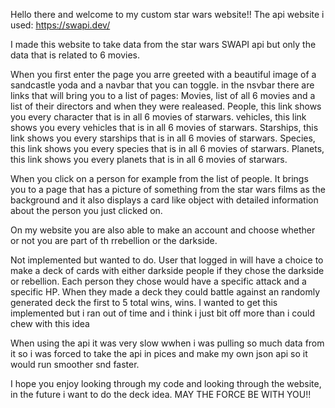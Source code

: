 Hello there and welcome to my custom star wars website!!
The api website i used: https://swapi.dev/

I made this website to take data from the star wars SWAPI api but only the data that is related to 6 movies.

When you first enter the page you arre greeted with a beautiful image of a sandcastle yoda and a navbar that you can toggle. 
in the nsvbar there are links that will bring you to a list of pages:
Movies, list of all 6 movies and a list of their directors and when they were realeased.
People, this link shows you every character that is in all 6 movies of starwars.
vehicles, this link shows you every vehicles that is in all 6 movies of starwars.
Starships, this link shows you every starships that is in all 6 movies of starwars.
Species, this link shows you every species that is in all 6 movies of starwars.
Planets, this link shows you every planets that is in all 6 movies of starwars.

When you click on a person for example from the list of people. It brings you to a page that has a picture of something from the star wars films as the background
and it also displays a card like object with detailed information about the person you just clicked on.

On my website you are also able to make an account and choose whether or not you are part of th rrebellion or the darkside.

Not implemented but wanted to do.
User that logged in will have a choice to make a deck of cards with either darkside people if they chose the darkside or rebellion. 
Each person they chose would have a specific attack and a specific HP.
When they made a deck they could battle against an randomly generated deck the first to 5 total wins, wins. 
I wanted to get this implemented but i ran out of time and i think i just bit off more than i could chew with this idea

When using the api it was very slow wwhen i was pulling so much data from it so i was forced to take the api in pices and make my own json api so it would run smoother snd faster.

I hope you enjoy looking through my code and looking through the website, in the future i want to do the deck idea. MAY THE FORCE BE WITH YOU!!

